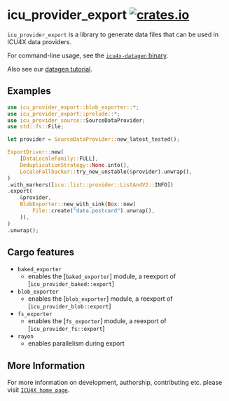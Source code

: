# icu_provider_export [![crates.io](https://img.shields.io/crates/v/icu_provider_export)](https://crates.io/crates/icu_provider_export)

<!-- cargo-rdme start -->

`icu_provider_export` is a library to generate data files that can be used in ICU4X data providers.

For command-line usage, see the [`icu4x-datagen` binary](https://crates.io/crate/icu4x-datagen).

Also see our [datagen tutorial](https://github.com/unicode-org/icu4x/blob/main/tutorials/data_management.md).

## Examples

```rust
use icu_provider_export::blob_exporter::*;
use icu_provider_export::prelude::*;
use icu_provider_source::SourceDataProvider;
use std::fs::File;

let provider = SourceDataProvider::new_latest_tested();

ExportDriver::new(
    [DataLocaleFamily::FULL],
    DeduplicationStrategy::None.into(),
    LocaleFallbacker::try_new_unstable(&provider).unwrap(),
)
.with_markers([icu::list::provider::ListAndV2::INFO])
.export(
    &provider,
    BlobExporter::new_with_sink(Box::new(
        File::create("data.postcard").unwrap(),
    )),
)
.unwrap();
```

## Cargo features

* `baked_exporter`
  * enables the [`baked_exporter`] module, a reexport of [`icu_provider_baked::export`]
* `blob_exporter`
  * enables the [`blob_exporter`] module, a reexport of [`icu_provider_blob::export`]
* `fs_exporter`
  * enables the [`fs_exporter`] module, a reexport of [`icu_provider_fs::export`]
* `rayon`
  * enables parallelism during export

<!-- cargo-rdme end -->

## More Information

For more information on development, authorship, contributing etc. please visit [`ICU4X home page`](https://github.com/unicode-org/icu4x).
